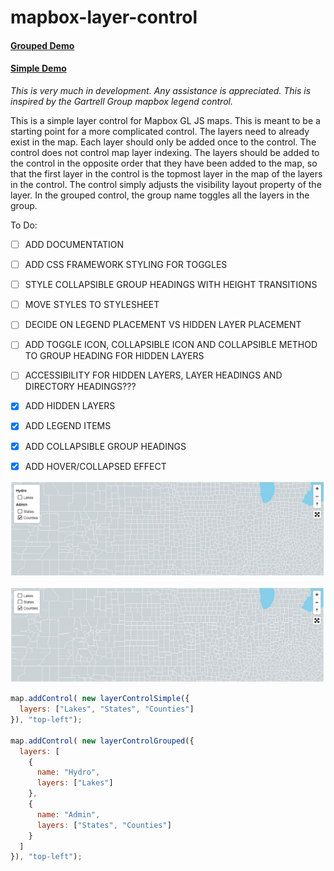 # mapbox-layer-control

#### [Grouped Demo](https://reyemtm.github.io/mapbox-layer-control/example/grouped.html)

#### [Simple Demo](https://reyemtm.github.io/mapbox-layer-control/example/simple.html)

*This is very much in development. Any assistance is appreciated. This is inspired by the Gartrell Group mapbox legend control.*

This is a simple layer control for Mapbox GL JS maps. This is meant to be a starting point for a more complicated control. The layers need to already exist in the map. Each layer should only be added once to the control. The control does not control map layer indexing. The layers should be added to the control in the opposite order that they have been added to the map, so that the first layer in the control is the topmost layer in the map of the layers in the control. The control simply adjusts the visibility layout property of the layer. In the grouped control, the group name toggles all the layers in the group.

To Do:


* [ ] ADD DOCUMENTATION
* [ ] ADD CSS FRAMEWORK STYLING FOR TOGGLES
* [ ] STYLE COLLAPSIBLE GROUP HEADINGS WITH HEIGHT TRANSITIONS
* [ ] MOVE STYLES TO STYLESHEET
* [ ] DECIDE ON LEGEND PLACEMENT VS HIDDEN LAYER PLACEMENT
* [ ] ADD TOGGLE ICON, COLLAPSIBLE ICON AND COLLAPSIBLE METHOD TO GROUP HEADING FOR HIDDEN LAYERS
* [ ] ACCESSIBILITY FOR HIDDEN LAYERS, LAYER HEADINGS AND DIRECTORY HEADINGS???
* [x] ADD HIDDEN LAYERS
* [x] ADD LEGEND ITEMS
* [x] ADD COLLAPSIBLE GROUP HEADINGS
* [X] ADD HOVER/COLLAPSED EFFECT



![](grouped.jpg)


![](simple.jpg)


```javascript
map.addControl( new layerControlSimple({
  layers: ["Lakes", "States", "Counties"]
}), "top-left");

map.addControl( new layerControlGrouped({
  layers: [
    {
      name: "Hydro",
      layers: ["Lakes"]
    },
    {
      name: "Admin",
      layers: ["States", "Counties"]
    }
  ]
}), "top-left");
```

